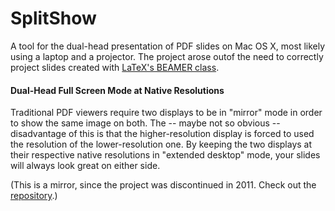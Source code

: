 SplitShow
=========

A tool for the dual-head presentation of PDF slides on Mac OS X, most likely using a laptop
and a projector. The project arose outof the need to correctly project slides created with 
[LaTeX's BEAMER class](http://latex-beamer.sourceforge.net/).

#### Dual-Head Full Screen Mode at Native Resolutions

Traditional PDF viewers require two displays to be in "mirror" mode in order to show the same image on both. The -- maybe not so obvious -- disadvantage of this is that the higher-resolution display is forced to used the resolution of the lower-resolution one. By keeping the two displays at their respective native resolutions in "extended desktop" mode, your slides will always look great on either side. 

(This is a mirror, since the project was discontinued in 2011. Check out the [repository](https://code.google.com/p/splitshow/).)

